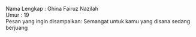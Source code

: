 Nama Lengkap : Ghina Fairuz Nazilah <br>
Umur : 19 <br>
Pesan yang ingin disampaikan: Semangat untuk kamu yang disana sedang berjuang
